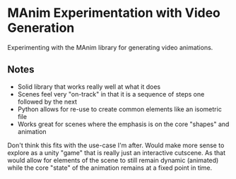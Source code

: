 # MAnim Experimentation with Video Generation

Experimenting with the MAnim library for generating video animations.

## Notes

- Solid library that works really well at what it does
- Scenes feel very "on-track" in that it is a sequence of steps one followed by the next
- Python allows for re-use to create common elements like an isometric file
- Works great for scenes where the emphasis is on the core "shapes" and animation


Don't think this fits with the use-case I'm after. Would make more sense to explore as a unity "game" that is really just an interactive cutscene. As that would allow for elements of the scene to still remain dynamic (animated) while the core "state" of the animation remains at a fixed point in time.
